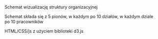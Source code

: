 Schemat wizualizację struktury organizacyjnej

Schemat składa się z 5 pionów, w każdym po 10 działów, w każdym dziale po 10 pracowników

HTML/CSS/js z użyciem biblioteki d3.js
